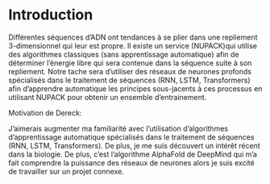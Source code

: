 # Introduction

Différentes séquences d’ADN ont tendances à se plier dans une repliement 3-dimensionnel
qui leur est propre. Il existe un service (NUPACK)qui utilise des algorithmes classiques (sans apprentissage automatique)
afin de déterminer l’énergie libre qui sera contenue dans la séquence suite à son repliement. Notre tache sera d’utiliser 
des réseaux de neurones profonds spécialisés dans le traitement de séquences (RNN, LSTM, Transformers) afin d’apprendre 
automatique les principes sous-jacents à ces processus en utilisant NUPACK pour obtenir un ensemble d’entrainement. 

Motivation de Dereck:

J’aimerais augmenter ma familiarité avec l’utilisation d’algorithmes d’apprentissage
automatique spécialisés dans le traitement de séquences (RNN, LSTM, Transformers). 
De plus, je me suis découvert un intérêt récent dans la biologie. De plus, c’est l’algorithme 
AlphaFold de DeepMind qui m’a fait comprendre la puissance des réseaux de neurones alors 
je suis excité de travailler sur un projet connexe.
